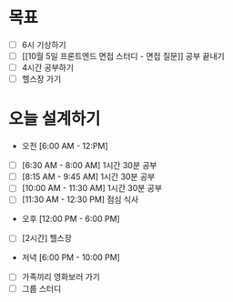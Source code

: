 # 목표
- [ ] 6시 기상하기
- [ ] [[10월 5일 프론트엔드 면접 스터디 - 면접 질문]] 공부 끝내기
- [ ] 4시간 공부하기
- [ ] 헬스장 가기 
# 오늘 설계하기
- 오전 [6:00 AM - 12:PM]
- [ ] [6:30 AM - 8:00 AM] 1시간 30분 공부
- [ ] [8:15 AM - 9:45 AM] 1시간 30분 공부
- [ ] [10:00 AM - 11:30 AM] 1시간 30분 공부
- [ ] [11:30 AM - 12:30 PM] 점심 식사
- 오후 [12:00 PM - 6:00 PM]
- [ ] [2시간] 헬스장
- 저녁 [6:00 PM - 10:00 PM]
- [ ] 가족끼리 영화보러 가기
- [ ] 그룹 스터디 
